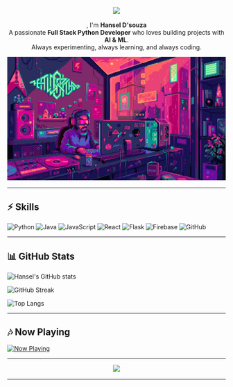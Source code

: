 <!-- Header Typing -->
<p align="center">
  <a href="https://git.io/typing-svg">
    <img src="https://readme-typing-svg.herokuapp.com?font=Press+Start+2P&size=18&duration=2500&pause=1000&color=FF61F6&center=true&vCenter=true&width=900&lines=Heyloo!+I'm+Hansel+Thomas+D'souza;Full+Stack+Python+Dev+⚡;Exploring+AI+🤖;Always+Developing+%26+Learning">
  </a>
</p>


<!-- Intro Section -->
<p align="center">
 , I'm <b>Hansel D'souza</b><br>
A passionate <b>Full Stack Python Developer</b> who loves building projects with <b>AI & ML</b>.<br>
Always experimenting, always learning, and always coding. <br>
</p>





<!-- Retro GIF -->
<p align="center">
  <img src="https://github.com/hansel06/hansel06/blob/dbb500cb22e418e98b36b862f25aebbe60638efa/retro.gif" width="1000px">
</p>

---

## ⚡ Skills  

![Python](https://img.shields.io/badge/Python-FF61F6?style=for-the-badge&logo=python&logoColor=white)
![Java](https://img.shields.io/badge/Java-9B59B6?style=for-the-badge&logo=java&logoColor=white)
![JavaScript](https://img.shields.io/badge/JavaScript-8E44AD?style=for-the-badge&logo=javascript&logoColor=yellow)
![React](https://img.shields.io/badge/React-FF00FF?style=for-the-badge&logo=react&logoColor=white)
![Flask](https://img.shields.io/badge/Flask-FF33CC?style=for-the-badge&logo=flask&logoColor=white)
![Firebase](https://img.shields.io/badge/Firebase-6A0DAD?style=for-the-badge&logo=firebase&logoColor=yellow)
![GitHub](https://img.shields.io/badge/GitHub-FF61F6?style=for-the-badge&logo=github&logoColor=white)

---

## 📊 GitHub Stats  

![Hansel's GitHub stats](https://github-readme-stats.vercel.app/api?username=hansel06&show_icons=true&theme=radical&title_color=FF61F6&icon_color=FF33CC&text_color=E1E1E1&bg_color=000000)

![GitHub Streak](https://streak-stats.demolab.com?user=hansel06&theme=radical&background=000000&border=FF61F6&stroke=FF61F6&ring=FF33CC&fire=FF61F6&currStreakLabel=FF33CC)

![Top Langs](https://github-readme-stats.vercel.app/api/top-langs/?username=hansel06&layout=compact&theme=radical&bg_color=000000&title_color=FF61F6&text_color=E1E1E1)

---

## 🎶 Now Playing  

[![Now Playing](https://img.shields.io/badge/🎵_Track-Your_Youtube_Music_Song-FF61F6?style=for-the-badge&logo=youtube&logoColor=white)](https://music.youtube.com/)

---

<p align="center">
  <img src="https://media.giphy.com/media/xT9IgvEbi9Mp8gifxO/giphy.gif" width="500px">
</p>

---

